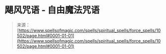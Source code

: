 <!--yml

category: 未分类

date: 2024-06-12 18:47:10

-->

# 飓风咒语 - 自由魔法咒语

> 来源：[https://www.spellsofmagic.com/spells/spiritual_spells/force_spells/10502/page.html#0001-01-01](https://www.spellsofmagic.com/spells/spiritual_spells/force_spells/10502/page.html#0001-01-01)
